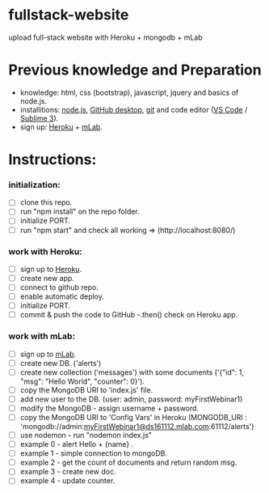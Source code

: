# fullstack-website
upload full-stack website with Heroku + mongodb + mLab

# Previous knowledge and Preparation
 * knowledge: html, css (bootstrap), javascript, jquery and basics of node.js.
 * installitions: [node.js](https://nodejs.org/en/), [GitHub desktop](https://desktop.github.com/), [git](https://git-scm.com/) and code editor ([VS Code](https://code.visualstudio.com/) / [Sublime 3](https://www.sublimetext.com/)).
 * sign up: [Heroku](https://www.heroku.com/) + [mLab](https://mlab.com/).

# Instructions:
### initialization:
- [ ] clone this repo.
- [ ] run "npm install" on the repo folder.
- [ ] initialize PORT.
- [ ] run "npm start" and check all working => (http://localhost:8080/)
  
### work with Heroku:
- [ ] sign up to [Heroku](https://www.heroku.com/).
- [ ] create new app.
- [ ] connect to github repo.
- [ ] enable automatic deploy.
- [ ] initialize PORT.
- [ ] commit & push the code to GitHub -.then() check on Heroku app.

### work with mLab:
- [ ] sign up to [mLab](https://mlab.com/).
- [ ] create new DB. ('alerts')
- [ ] create new collection ('messages') with some documents ('{"id": 1, "msg": "Hello World", "counter": 0}').
- [ ] copy the MongoDB URI to 'index.js' file.
- [ ] add new user to the DB. (user: admin, password: myFirstWebinar1)
- [ ] modify the MongoDB - assign username + password.
- [ ] copy the MongoDB URI to 'Config Vars' in Heroku (MONGODB_URI : 'mongodb://admin:myFirstWebinar1@ds161112.mlab.com:61112/alerts')
- [ ] use nodemon - run "nodemon index.js"
- [ ] example 0 - alert Hello + {name} .
- [ ] example 1 - simple connection to mongoDB.
- [ ] example 2 - get the count of documents and return random msg.
- [ ] example 3 - create new doc.
- [ ] example 4 - update counter.
